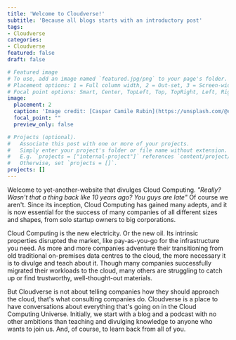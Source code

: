 ```yaml
---
title: 'Welcome to Cloudverse!'
subtitle: 'Because all blogs starts with an introductory post'
tags:
- Cloudverse
categories:
- Cloudverse
featured: false
draft: false

# Featured image
# To use, add an image named `featured.jpg/png` to your page's folder.
# Placement options: 1 = Full column width, 2 = Out-set, 3 = Screen-width
# Focal point options: Smart, Center, TopLeft, Top, TopRight, Left, Right, BottomLeft, Bottom, BottomRight
image:
  placement: 2
  caption: 'Image credit: [Caspar Camile Rubin](https://unsplash.com/@casparrubin) on [**Unsplash**](https://unsplash.com/photos/CpkOjOcXdUY)'
  focal_point: ""
  preview_only: false

# Projects (optional).
#   Associate this post with one or more of your projects.
#   Simply enter your project's folder or file name without extension.
#   E.g. `projects = ["internal-project"]` references `content/project/deep-learning/index.md`.
#   Otherwise, set `projects = []`.
projects: []
---
```


Welcome to yet-another-website that divulges Cloud Computing. _"Really? Wasn't that a thing back like 10 years ago? You guys are late"_ Of course we aren't. Since its inception, Cloud Computing has gained many adepts, and it is now essential for the success of many companies of all different sizes and shapes, from solo startup owners to big corporations.

Cloud Computing is the new electricity. Or the new oil. Its intrinsic properties disrupted the market, like pay-as-you-go for the infrastructure you need.  As more and more companies adventure their transitioning from old traditional on-premises data centres to the cloud, the more necessary it is to divulge and teach about it. Though many companies successfully migrated their workloads to the cloud, many others are struggling to catch up or find trustworthy, well-thought-out materials.

But Cloudverse is not about telling companies how they should approach the cloud, that's what consulting companies do. Cloudverse is a place to have conversations about everything that's going on in the Cloud Computing Universe. Initially, we start with a blog and a podcast with no other ambitions than teaching and divulging knowledge to anyone who wants to join us. And, of course, to learn back from all of you.
